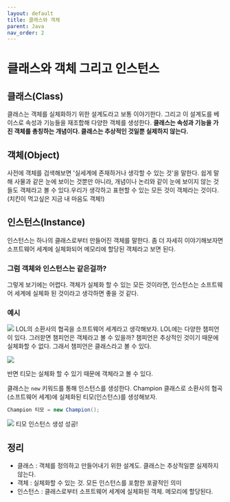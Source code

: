 ```yaml
---
layout: default
title: 클래스와 객체
parent: Java
nav_order: 2
---
```

# 클래스와 객체 그리고 인스턴스

## 클래스(Class)

클래스는 객체를 실체화하기 위한 설계도라고 보통 이야기한다. 그리고 이 설계도를 베이스로 속성과 기능들을 재조합해 다양한 객체를 생성한다.
**클래스는 속성과 기능을 가진 객체를 총칭하는 개념이다. 클래스는 추상적인 것일뿐 실제하지 않는다.**

## 객체(Object)

사전에 객체를 검색해보면 '실세계에 존재하거나 생각할 수 있는 것'을 말한다. 쉽게 말해 사물과 같은 눈에 보이는 것뿐만 아니라, 개념이나 논리와 같이 눈에 보이지 않는 것들도 객체라고 볼 수 있다.우리가 생각하고 표현할 수 있는 모든 것이 객체라는 것이다. (치킨이 먹고싶은 지금 내 마음도 객체!)

## 인스턴스(Instance)

인스턴스는 하나의 클래스로부터 만들어진 객체를 말한다. 좀 더 자세히 이야기해보자면 소프트웨어 세계에 실체화되어 메모리에 할당된 객체라고 보면 된다.

### 그럼 객체와 인스턴스는 같은걸까?

그렇게 보기에는 어렵다. 객체가 실체화 할 수 있는 모든 것이라면, 인스턴스는 소프트웨어 세계에 실체화 된 것이라고 생각하면 좋을 것 같다.

### 예시
![](https://i.pinimg.com/originals/85/58/0b/85580be68e71d5d9cf6783dc78e4dfe5.png)
LOL의 소환사의 협곡을 소프트웨어 세계라고 생각해보자. LOL에는 다양한 챔피언이 있다. 그러핟면 챔피언은 객체라고 볼 수 있을까? 챔피언은 추상적인 것이기 때문에 실체화할 수 없다. 그래서 챔피언은 클래스라고 볼 수 있다.


![](https://www.leagueoflegends.co.kr/upload/EditorImages/20180501171344_OQvjay0V.jpeg)

반면 티모는 실체화 할 수 있기 때문에 객체라고 볼 수 있다.

클래스는 `new` 키워드를 통해 인스턴스를 생성한다. Champion 클래스로 소환사의 협곡(소프트웨어 세계)에 실체화된 티모(인스턴스)를 생성해보자.

```java
Champion 티모 = new Champion();
```
![](https://blog.kakaocdn.net/dn/cRIkDc/btqNCyC3ii2/axfrQDEwnRIQYiNNrV43ck/img.gif)
티모 인스턴스 생성 성공!

## 정리
- 클래스 : 객체를 정의하고 만들어내기 위한 설계도. 클래스는 추상적일뿐 실제하지 않는다.
- 객체 : 실체화할 수 있는 것. 모든 인스턴스를 포함한 포괄적인 의미
- 인스턴스 : 클래스로부터 소프트웨어 세계에 실체화된 객체. 메모리에 할당된다.